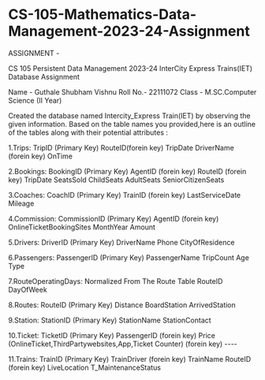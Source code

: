 # CS-105-Mathematics-Data-Management-2023-24-Assignment
ASSIGNMENT -

CS 105 Persistent Data Management 2023-24
InterCity Express Trains(IET) Database Assignment 

Name - Guthale Shubham Vishnu
Roll No.- 22111072
Class - M.SC.Computer Science (II Year)

Created the database named Intercity_Express Train(IET) by observing the given information.
Based on the table names you provided,here is an outline of the tables along with their potential attributes :

1.Trips:
TripID (Primary Key)
RouteID(forein key)
TripDate
DriverName (forein key)
OnTime

2.Bookings:
BookingID (Primary Key)
AgentID (forein key)
RouteID (forein key)
TripDate
SeatsSold
ChildSeats
AdultSeats
SeniorCitizenSeats

3.Coaches:
CoachID (Primary Key)
TrainID (forein key)
LastServiceDate
Mileage

4.Commission:
CommissionID (Primary Key)
AgentID (forein key)
OnlineTicketBookingSites
MonthYear
Amount

5.Drivers:
DriverID (Primary Key)
DriverName
Phone
CityOfResidence

6.Passengers:
PassengerID (Primary Key)
PassengerName
TripCount
Age
Type

7.RouteOperatingDays: Normalized From The Route Table
RouteID
DayOfWeek

8.Routes:
RouteID (Primary Key)
Distance
BoardStation
ArrivedStation

9.Station:
StationID (Primary Key)
StationName
StationContact

10.Ticket:
TicketID (Primary Key)
PassengerID (forein key)
Price
(OnlineTicket,ThirdPartywebsites,App,Ticket Counter)    (forein key) ----
 
11.Trains:
TrainID (Primary Key)
TrainDriver (forein key)
TrainName
RouteID (forein key)
LiveLocation
T_MaintenanceStatus
